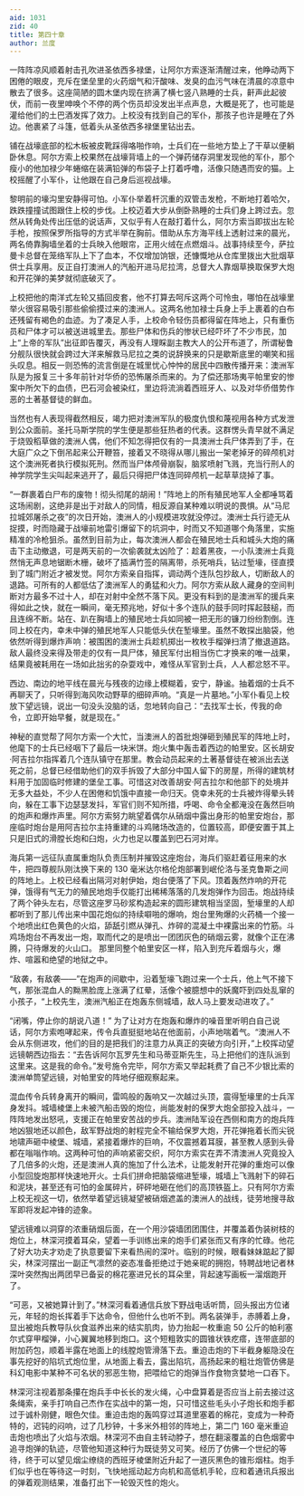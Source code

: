```yaml
---
aid: 1031
zid: 40
title: 第四十章
author: 兰度
---
```


一阵阵凉风顺着射击孔吹进圣依西多禄堡，让阿尔方索逐渐清醒过来，他睁动两下困倦的眼皮，充斥在堡垒里的火药烟气和汗酸味、发臭的血污气味在清晨的凉意中散去了很多。这座简陋的圆木堡内现在挤满了横七竖八熟睡的士兵，鼾声此起彼伏，而前一夜里呻唤个不停的两个伤员却没发出半点声息，大概是死了，也可能是灌给他们的土巴酒发挥了效力。上校没有找到自己的军仆，那孩子也许是睡在了外边。他裹紧了斗篷，低着头从圣依西多禄堡里钻出去。

铺在战壕底部的松木板被皮靴踩得咯啪作响，士兵们在一些地方垫上了干草以便躺卧休息。阿尔方索上校果然在战壕背墙上的一个弹药储存洞里发现他的军仆，那个瘦小的他加禄少年蜷缩在装满铅弹的布袋子上打着呼噜，活像只随遇而安的猫。上校摇醒了小军仆，让他跟在自己身后巡视战壕。

黎明前的壕沟里安静得可怕。小军仆举着杆沉重的双管击发枪，不断地打着哈欠，跌跌撞撞试图跟住上校的步伐。上校迈着大步从倒卧熟睡的士兵们身上跨过去。忽然从转角处传出压低的说话声，又似乎有人在敲打着什么，阿尔方索当即拔出左轮手枪，按照保罗所指导的方式半举在胸前。借助从东方海平线上透射过来的晨光，两名倚靠胸墙坐着的士兵映入他眼帘，正用火绒在点燃烟斗。战事持续至今，萨拉曼卡总督在笼络军队上下了血本，不仅增加饷银，还慷慨地从仓库里拨出大批烟草供士兵享用。反正自打澳洲人的汽船开进马尼拉湾，总督大人靠烟草换取保罗大炮和开花弹的美梦就彻底破灭了。

上校把他的南洋式左轮又插回皮套，他不打算去呵斥这两个可怜虫，哪怕在战壕里举火很容易吸引那些偷偷摸过来的澳洲人。这两名他加禄士兵身上手上裹着的白布还残留有褐色的血迹。为了凑足人手，上校命令轻伤员都得留在阵地上，只有重伤员和尸体才可以被送进城里去。那些尸体和伤兵的惨状已经吓坏了不少市民，加上“上帝的军队”出征即告覆灭，再没有人理睬副主教大人的公开布道了，所谓秘鲁分舰队很快就会跨过大洋来解救马尼拉之类的说辞换来的只是歇斯底里的嘲笑和摇头叹息。相反一则恐怖的流言倒是在城里忧心忡忡的居民中四散传播开来：澳洲军队是为报复三十多年前针对华侨的恐怖屠杀而来的。为了偿还那场夷平帕里安的惨案中所欠下的血债，巴石河会被染红，里边将流淌着西班牙人、以及对华侨借势作恶的土著基督徒的鲜血。

当然也有人表现得截然相反，竭力把对澳洲军队的极度仇恨和蔑视用各种方式发泄到公众面前。圣托马斯学院的学生便是那些狂热者的代表。这群愣头青早就不满足于烧毁稻草做的澳洲人偶，他们不知怎得把仅有的一具澳洲士兵尸体弄到了手，在大庭广众之下倒吊起来公开鞭笞，接着又不晓得从哪儿搬出一架老掉牙的碎颅机对这个澳洲死者执行模拟死刑。然而当尸体颅骨崩裂，脑浆喷射飞溅，充当行刑人的神学院学生尖叫起来逃开了，最后只得把尸体连同碎颅机一起草草烧掉了事。

“一群裹着白尸布的废物！彻头彻尾的胡闹！”阵地上的所有殖民地军人全都唾骂着这场闹剧，这绝非是出于对敌人的同情，相反源自某种难以明说的畏惧。从“马尼拉城郊屠杀之夜”的次日开始，澳洲人的小规模进攻就没停过。澳洲士兵行迹无从捉摸，时而隐藏于战壕前地雷引爆留下的坑洞中，时而又不知道哪个角落里，实施精准的冷枪狙杀。虽然到目前为止，每次澳洲人都会在殖民地士兵和城头大炮的痛击下主动撤退，可是两天前的一次偷袭就太凶险了：趁着黑夜，一小队澳洲士兵竟然悄无声息地锯断木栅，破坏了插满竹签的隔离带，杀死哨兵，钻过堑壕，径直摸到了城门附近才被发觉。阿尔方索亲自指挥，调动两个连队包抄敌人，切断敌人的退路。可所有的人都低估了澳洲军人的勇猛和火力。阿尔方索从敌人藏身的空间判断对方最多不过十人，却在对射中全然不落下风。更没有料到的是澳洲军的援兵来得如此之快，就在一瞬间，毫无预兆地，好似十多个连队的鼓手同时挥起鼓槌，而且连绵不断。站在、趴在胸墙上的殖民地士兵如同被一把无形的镰刀纷纷割倒。连同上校在内，幸未中弹的殖民地军人只能低头伏在堑壕里。虽然不敢探出脑袋，他依然听得到爆炸声响：被围困的澳洲士兵趁机掷出一枚枚手榴弹扫清了撤退道路。敌人最终没来得及带走的仅有一具尸体，殖民军付出相当伤亡才换来的唯一战果，结果竟被耗用在一场如此拙劣的杂耍戏中，难怪从军官到士兵，人人都忿怒不平。

西边、南边的地平线在晨光与残夜的边缘上模糊着，安宁，静谧。抽着烟的士兵不再聊天了，只听得到海风吹动野草的细碎声响。“真是一片墓地。”小军仆看见上校放下望远镜，说出一句没头没脑的话，忽地转向自己：“去找军士长，传我的命令，立即开始早餐，就是现在。”

神秘的直觉帮了阿尔方索一个大忙，当澳洲人的首批炮弹砸到殖民军的阵地上时，他麾下的士兵已经咽下了最后一块米饼。炮火集中轰击着西边的帕里安。区长胡安·阿吉拉尔指挥着几个连队镇守在那里。教会动员起来的土著基督徒在被派出去送死之前，总督已经借助他们的双手拆毁了大部分中国人留下的房屋，所得的建筑材料用于加固临时修建的堡垒工事。可惜这对改善胡安·阿吉拉尔和他部下的处境并无多大益处，不少人在困倦和饥饿中直接一命归天。侥幸未死的士兵被炸得晕头转向，躲在工事下边瑟瑟发抖，军官们则不知所措，呼喝、命令全都淹没在轰然巨响的炮声和爆炸声里。阿尔方索努力眺望着偶尔从硝烟中露出身形的帕里安炮台，那座临时炮台是用阿吉拉尔主持重建的斗鸡赌场改造的，位置较高，即便安置于其上只是旧式的滑膛长炮和臼炮，火力也足以覆盖到巴石河对岸。

海兵第一远征队直属重炮队负责压制并摧毁这座炮台，海兵们驱赶着征用来的水牛，把四尊舰队刚汰换下来的 130 毫米达尔格伦炮部署到岷伦洛与圣克鲁斯之间的阵地上。上校已经看出隔河对射伊始，炮台便落了下风。顶着轰然炸响的开花弹，饿得有气无力的殖民地炮手仅能打出稀稀落落的几发炮弹作为回击。炮战持续了两个钟头左右，尽管这座罗马砂浆构造起来的圆形建筑相当坚固，堑壕里的人却都听到了那儿传出来中国花炮似的持续噼啪的爆响，炮台里殉爆的火药桶一个接一个地喷出红色黄色的火焰，舔舐引燃从弹孔、炸碎的混凝土中裸露出来的竹筋。斗鸡场炮台不再发出一炮，取而代之的是喷出一团团灰色的硝烟云雾，就像个正在沸腾，只待爆发的火山口。 那里同整个帕里安区一样，陷入到充斥着烟与火，爆炸、喧嚣和绝望的地狱之中。

“敌袭，有敌袭——”在炮声的间歇中，沿着堑壕飞跑过来一个士兵，他上气不接下气，那张混血人的黝黑脸庞上涨满了红晕，活像个被臆想中的妖魔吓到四处乱窜的小孩子，“上校先生，澳洲汽船正在炮轰东侧城墙，敌人马上要发动进攻了。”

“闭嘴，停止你的胡说八道！” 为了让对方在炮轰和爆炸的噪音里听明白自己说话，阿尔方索咆哮起来，传令兵直挺挺地站在他面前，小声地喘着气。“澳洲人不会从东侧进攻，他们的目的是把我们的注意力从真正的突破方向引开，”上校挥动望远镜朝西边指去：“去告诉阿尔瓦罗先生和马蒂亚斯先生，马上把他们的连队派到这里来。这是我的命令。”发号施令完毕，阿尔方索又举起耗费了自己不少银比索的澳洲单筒望远镜，对帕里安的阵地仔细观察起来。

混血传令兵转身离开的瞬间，雷鸣般的轰响又一次越过头顶，震得堑壕里的士兵浑身发抖。城墙棱堡上未被汽船击毁的炮位，尚能发射的保罗大炮全部投入战斗，一阵阵地发出怒吼，支援正在帕里安苦战的步兵。澳洲陆军设在西侧和南方的炮兵阵地凶狠地还以颜色，敌军野战炮的射程完全不输给保罗大炮，开花弹拖着长而尖锐地啸声砸中棱堡、城墙，紧接着爆炸的巨响，不仅震撼着耳膜，甚至教人感到头骨都在嗡嗡作响。这两种可怕的声响紧密交织，阿尔方索实在弄不清澳洲人究竟投入了几倍多的火炮，还是澳洲人真的施加了什么法术，让能发射开花弹的重炮可以像小型回旋炮那样快速地开火。士兵们拼命把脑袋缩进堑壕，城墙上飞溅射下的碎石和泥块，甚至还有可怕的金属碎片，砰砰地砸在他们的高顶铁盔上。只有阿尔方索上校无视这一切，依然举着望远镜凝望被硝烟遮盖的澳洲人的战线，徒劳地搜寻敌军即将发起冲锋的迹象。

望远镜难以洞穿的浓重硝烟后面，在一个用沙袋墙团团围住，并覆盖着伪装树枝的炮位上，林深河摸着耳朵，望着一手训练出来的炮手们紧张而又有序的忙碌。他花了好大功夫才劝走了执意要留下来看热闹的深叶。临别的时候，眼看妹妹踮起了脚尖，林深河摆出一副正气凛然的姿态准备拒绝过于她亲昵的拥抱，特聘战地记者林深叶突然掏出两团早已备妥的棉花塞进兄长的耳朵里，背起速写画板一溜烟跑开了。

“可恶，又被她算计到了。”林深河看着通信兵放下野战电话听筒，回头报出方位诸元，年轻的炮长挥着手下达命令，但他什么也听不到。两名装弹手，赤膊着上身，显出被炮兵教导队伙食滋养出来的结实肌肉，协力抬起一枚重逾 50 公斤的帕利塞尔式穿甲榴弹，小心翼翼地移到炮口。这个短粗敦实的圆锥状铁疙瘩，连带底部的附加药包，顺着半露在地面上的线膛炮管滑落下去。重迫击炮的下半截身躯隐没在事先挖好的陷坑式炮位里，从地面上看去，露出陷坑，高扬起来的粗壮炮管仿佛是科幻电影中某种不可名状的邪恶生物，把喂给它的炮弹当作食物贪婪地一口吞下。

林深河注视着那条攥在炮兵手中长长的发火绳，心中盘算着是否应当上前去接过这条绳索，亲手打响自己杰作在实战中的第一炮，只可惜这些毛头小子炮长和炮手都过于诚朴刚健，眼色欠佳。重迫击炮的轰鸣穿过耳道里塞着的棉花，变成为一种奇特的，迟钝的闷响，过了几秒钟，十多米外相邻的阵地上，第二门 160 毫米重迫击炮也喷出了火焰与浓烟。林深河不由自主转动脖子，想在翻滚覆盖的白色烟雾中追寻炮弹的轨迹，尽管他知道这种行为既徒劳又可笑。经历了仿佛一个世纪的等待，终于可以望见烟尘缭绕的西班牙棱堡附近升起了一道灰黑色的锥形烟柱。炮手们似乎也在等待这一时刻，飞快地摇动起方向机和高低机手轮，应和着通讯兵报出的弹着观测结果，准备打出下一轮毁灭性的炮火。
